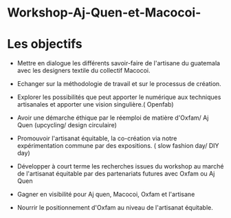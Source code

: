 # Workshop-Aj-Quen-et-Macocoi-


# Les objectifs


* Mettre en dialogue les différents savoir-faire de l'artisane du guatemala avec les designers textile du collectif Macocoi. 

* Echanger sur la méthodologie de travail et sur le processus de création. 

* Explorer les possibilités que peut apporter le numérique aux techniques artisanales et apporter une vision singulière.( Openfab)

* Avoir une démarche éthique par le réemploi de matière d'Oxfam/ Aj Quen (upcycling/ design circulaire)

* Promouvoir l'artisanat équitable, la co-création via notre expérimentation commune par des expositions. ( slow fashion day/ DIY day)

* Développer à court terme les recherches issues du workshop au marché de l'artisanat équitable par des partenariats futures avec Oxfam ou Aj Quen

* Gagner en visibilité pour Aj quen, Macocoi, Oxfam et l'artisane 

* Nourrir le positionnement d'Oxfam au niveau de l'artisanat équitable. 


